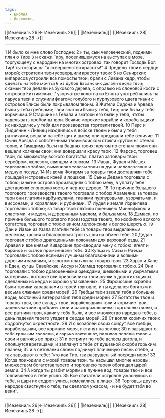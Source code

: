 ```yaml
---
tags:
  - Библия
  - Иезекииль
---
```

[[Иезекииль 26|← Иезекииль 26]] | [[Иезекииль]] | [[Иезекииль 28|Иезекииль 28 →]]

---
1 И было ко мне слово Господне:
2 и ты, сын человеческий, подними плач о Тире
3 и скажи Тиру, поселившемуся на выступах в море, торгующему с народами на многих островах: так говорит Господь Бог: Тир! ты говоришь: "я совершенство красоты!"
4 Пределы твои в сердце морей; строители твои усовершили красоту твою:
5 из Сенирских кипарисов устроили все помосты твои; брали с Ливана кедр, чтобы сделать на тебе мачты;
6 из дубов Васанских делали весла твои; скамьи твои делали из букового дерева, с оправою из слоновой кости с островов Киттимских;
7 узорчатые полотна из Египта употреблялись на паруса твои и служили флагом; голубого и пурпурового цвета ткани с островов Елисы были покрывалом твоим.
8 Жители Сидона и Арвада были у тебя гребцами; свои знатоки были у тебя, Тир; они были у тебя кормчими.
9 Старшие из Гевала и знатоки его были у тебя, чтобы заделывать пробоины твои. Всякие морские корабли и корабельщики их находились у тебя для производства торговли твоей.
10 Перс и Лидиянин и Ливиец находились в войске твоем и были у тебя ратниками, вешали на тебе щит и шлем; они придавали тебе величие.
11 Сыны Арвада с собственным твоим войском стояли кругом на стенах твоих, и Гамадимы были на башнях твоих; кругом по стенам твоим они вешали колчаны свои; они довершали красу твою.
12 Фарсис, торговец твой, по множеству всякого богатства, платил за товары твои серебром, железом, свинцом и оловом.
13 Иаван, Фувал и Мешех торговали с тобою, выменивая товары твои на души человеческие и медную посуду.
14 Из дома Фогарма за товары твои доставляли тебе лошадей и строевых коней и лошаков.
15 Сыны Дедана торговали с тобою; многие острова производили с тобою мену, в уплату тебе доставляли слоновую кость и черное дерево.
16 По причине большого торгового производства твоего торговали с тобою Арамеяне; за товары твои они платили карбункулами, тканями пурпуровыми, узорчатыми, и виссонами, и кораллами, и рубинами.
17 Иудея и земля Израилева торговали с тобою; за товар твой платили пшеницею Миннифскою и сластями, и медом, и деревянным маслом, и бальзамом.
18 Дамаск, по причине большого торгового производства твоего, по изобилию всякого богатства, торговал с тобою вином Хелбонским и белою шерстью.
19 Дан и Иаван из Узала платили тебе за товары твои выделанным железом; кассия и благовонная трость шли на обмен тебе.
20 Дедан торговал с тобою драгоценными попонами для верховой езды.
21 Аравия и все князья Кидарские производили мену с тобою: ягнят и баранов и козлов променивали тебе.
22 Купцы из Савы и Раемы торговали с тобою всякими лучшими благовониями и всякими дорогими камнями, и золотом платили за товары твои.
23 Харан и Хане и Еден, купцы Савейские, Ассур и Хилмад торговали с тобою.
24 Они торговали с тобою драгоценными одеждами, шелковыми и узорчатыми материями, которые они привозили на твои рынки в дорогих ящиках, сделанных из кедра и хорошо упакованных.
25 Фарсисские корабли были твоими караванами в твоей торговле, и ты сделался богатым и весьма славным среди морей.
26 Гребцы твои завели тебя в большие воды; восточный ветер разбил тебя среди морей.
27 Богатство твое и товары твои, все склады твои, корабельщики твои и кормчие твои, заделывавшие пробоины твои и распоряжавшиеся торговлею твоею, и все ратники твои, какие у тебя были, и все множество народа в тебе, в день падения твоего упадет в сердце морей.
28 От вопля кормчих твоих содрогнутся окрестности.
29 И с кораблей своих сойдут все гребцы, корабельщики, все кормчие моря, и станут на землю;
30 и зарыдают о тебе громким голосом, и горько застенают, посыпав пеплом головы свои и валяясь во прахе;
31 и остригут по тебе волосы догола, и опояшутся вретищами, и заплачут о тебе от душевной скорби горьким плачем;
32 и в сетовании своем поднимут плачевную песнь о тебе, и так зарыдают о тебе: "кто как Тир, так разрушенный посреди моря!
33 Когда приходили с морей товары твои, ты насыщал многие народы; множеством богатства твоего и торговлею твоею обогащал царей земли.
34 А когда ты разбит морями в пучине вод, товары твои и все толпившееся в тебе упало.
35 Все обитатели островов ужаснулись о тебе, и цари их содрогнулись, изменились в лицах.
36 Торговцы других народов свистнули о тебе; ты сделался ужасом, - и не будет тебя во веки".

---
[[Иезекииль 26|← Иезекииль 26]] | [[Иезекииль]] | [[Иезекииль 28|Иезекииль 28 →]]